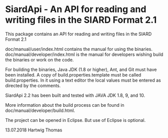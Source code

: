 SiardApi - An API for reading and writing files in the SIARD Format 2.1
=======================================================================

This package contains an API for reading and writing files in the 
SIARD Format 2.1

doc/manual/user/index.html contains the manual for using the binaries.
doc/manual/developer/index.html is the manual for developers wishing
build the binaries or work on the code.  

For building the binaries, Java JDK (1.8 or higher), Ant, and Git must 
have been installed. A copy of build.properties.template must be called 
build.properties. In it using a text editor the local values must be 
entered as directed by the comments.

SiardApi 2.2 has been built and tested with JAVA JDK 1.8, 9, and 10.

More information about the build process can be found in
doc/manual/developer/build.html.

The project can be opened in Eclipse. But use of Eclipse is optional.

13.07.2018 Hartwig Thomas
